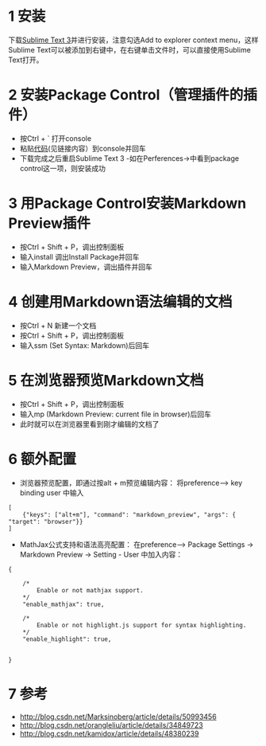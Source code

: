 # 1 安装
下载[Sublime Text 3](http://www.sublimetext.com/3)并进行安装，注意勾选Add to explorer context menu，这样Sublime Text可以被添加到右键中，在右键单击文件时，可以直接使用Sublime Text打开。

# 2 安装Package Control（管理插件的插件）
- 按Ctrl + ` 打开console
- 粘贴[代码](https://packagecontrol.io/installation#st3)(见链接内容）到console并回车
- 下载完成之后重启Sublime Text 3
-如在Perferences->中看到package control这一项，则安装成功

# 3 用Package Control安装Markdown Preview插件
- 按Ctrl + Shift + P，调出控制面板
- 输入install 调出Install Package并回车
- 输入Markdown Preview，调出插件并回车

# 4 创建用Markdown语法编辑的文档
- 按Ctrl + N 新建一个文档
- 按Ctrl + Shift + P，调出控制面板
- 输入ssm (Set Syntax: Markdown)后回车

# 5 在浏览器预览Markdown文档
- 按Ctrl + Shift + P，调出控制面板
- 输入mp (Markdown Preview: current file in browser)后回车
- 此时就可以在浏览器里看到刚才编辑的文档了

# 6 额外配置
- 浏览器预览配置，即通过按alt + m预览编辑内容：
将preference--> key binding user 中输入
```
[
    {"keys": ["alt+m"], "command": "markdown_preview", "args": { "target": "browser"}}
]
```
- MathJax公式支持和语法高亮配置：
在preference--> Package Settings -> Markdown Preview -> Setting - User 中加入内容：
```
{
    
    /*
        Enable or not mathjax support.
    */
    "enable_mathjax": true,

    /*
        Enable or not highlight.js support for syntax highlighting.
    */
    "enable_highlight": true,


}
```
# 7 参考
- http://blog.csdn.net/Marksinoberg/article/details/50993456
- http://blog.csdn.net/orangleliu/article/details/34849723
- http://blog.csdn.net/kamidox/article/details/48380239
